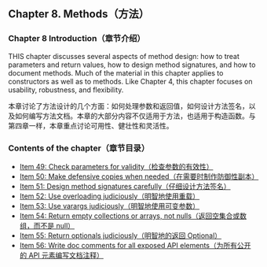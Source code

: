 ## Chapter 8. Methods（方法）

### Chapter 8 Introduction（章节介绍）

THIS chapter discusses several aspects of method design: how to treat parameters and return values, how to design method signatures, and how to document methods. Much of the material in this chapter applies to constructors as well as to methods. Like Chapter 4, this chapter focuses on usability, robustness, and flexibility.

本章讨论了方法设计的几个方面：如何处理参数和返回值，如何设计方法签名，以及如何编写方法文档。本章的大部分内容不仅适用于方法，也适用于构造函数。与第四章一样，本章重点讨论可用性、健壮性和灵活性。

### Contents of the chapter（章节目录）
- [Item 49: Check parameters for validity（检查参数的有效性）](/Chapter-8/Chapter-8-Item-49-Check-parameters-for-validity.md)
- [Item 50: Make defensive copies when needed（在需要时制作防御性副本）](/Chapter-8/Chapter-8-Item-50-Make-defensive-copies-when-needed.md)
- [Item 51: Design method signatures carefully（仔细设计方法签名）](/Chapter-8/Chapter-8-Item-51-Design-method-signatures-carefully.md)
- [Item 52: Use overloading judiciously（明智地使用重载）](/Chapter-8/Chapter-8-Item-52-Use-overloading-judiciously.md)
- [Item 53: Use varargs judiciously（明智地使用可变参数）](/Chapter-8/Chapter-8-Item-53-Use-varargs-judiciously.md)
- [Item 54: Return empty collections or arrays, not nulls（返回空集合或数组，而不是 null）](/Chapter-8/Chapter-8-Item-54-Return-empty-collections-or-arrays-not-nulls.md)
- [Item 55: Return optionals judiciously（明智地的返回 Optional）](/Chapter-8/Chapter-8-Item-55-Return-optionals-judiciously.md)
- [Item 56: Write doc comments for all exposed API elements（为所有公开的 API 元素编写文档注释）](/Chapter-8/Chapter-8-Item-56-Write-doc-comments-for-all-exposed-API-elements.md)
